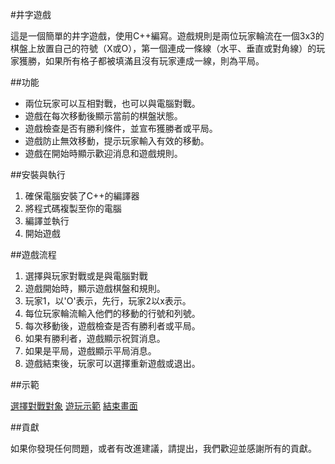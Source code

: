 #井字遊戲

這是一個簡單的井字遊戲，使用C++編寫。遊戲規則是兩位玩家輪流在一個3x3的棋盤上放置自己的符號（X或O），第一個連成一條線（水平、垂直或對角線）的玩家獲勝，如果所有格子都被填滿且沒有玩家連成一線，則為平局。

##功能

- 兩位玩家可以互相對戰，也可以與電腦對戰。
- 遊戲在每次移動後顯示當前的棋盤狀態。
- 遊戲檢查是否有勝利條件，並宣布獲勝者或平局。
- 遊戲防止無效移動，提示玩家輸入有效的移動。
- 遊戲在開始時顯示歡迎消息和遊戲規則。

##安裝與執行

1.	確保電腦安裝了C++的編譯器
2.	將程式碼複製至你的電腦
3.	編譯並執行
4.	開始遊戲

##遊戲流程

1.	選擇與玩家對戰或是與電腦對戰
2.	遊戲開始時，顯示遊戲棋盤和規則。
3.	玩家1，以'O'表示，先行，玩家2以x表示。
4.	每位玩家輪流輸入他們的移動的行號和列號。
5.	每次移動後，遊戲檢查是否有勝利者或平局。
6.	如果有勝利者，遊戲顯示祝賀消息。
7.	如果是平局，遊戲顯示平局消息。
8.	遊戲結束後，玩家可以選擇重新遊戲或退出。

##示範

[選擇對戰對象](https://imgur.com/oDQfszE)
[遊玩示範](https://imgur.com/jg9Fawr)
[結束畫面](https://imgur.com/VtwjH0q)

##貢獻

如果你發現任何問題，或者有改進建議，請提出，我們歡迎並感謝所有的貢獻。

